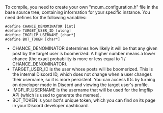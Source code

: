 To compile, you need to create your own "mcum_configuration.h" file in the base source tree, containing information for your specific instance. You need defines for the following variables:

    #define CHANCE_DENOMINATOR [int]
    #define TARGET_USER_ID [ulong]
    #define IMGFLIP_USERNAME [char*]
    #define BOT_TOKEN [char*]

* CHANCE_DENOMINATOR determines how likely it will be that any given post by the target user is boomerized. A higher number means a lower chance (the exact probability is more or less equal to 1 / CHANCE_DENOMINATOR).
* TARGET_USER_ID is the user whose posts will be boomerized. This is the internal Discord ID, which does not change when a user changes their username, so it is more persistent. You can access IDs by turning on developer mode in Discord and viewing the target user's profile.
* IMGFLIP_USERNAME is the username that will be used for the Imgflip API (which is used to generate the memes).
* BOT_TOKEN is your bot's unique token, which you can find on its page in your Discord developer dashboard.
